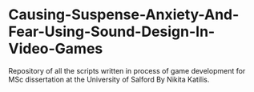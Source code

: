 # Causing-Suspense-Anxiety-And-Fear-Using-Sound-Design-In-Video-Games
Repository of all the scripts written in process of game development for MSc dissertation at the University of Salford
By Nikita Katilis.

